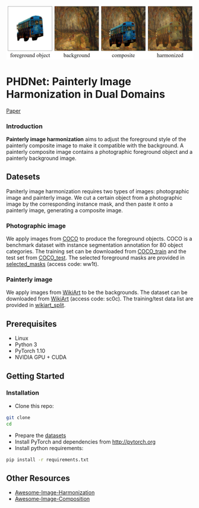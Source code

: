 <p align='center'>  
  <img src='./examples/introduction.png'/>
</p>

# PHDNet: Painterly Image Harmonization in Dual Domains
[Paper]() 
### Introduction
**Painterly image harmonization** aims to adjust the foreground style of the painterly composite image to make it compatible with the background. A painterly composite image contains a photographic foreground object and a painterly background image.

## Datesets
Paniterly image harmonization requires two types of images: photographic image and painterly image. We cut a certain object from a photographic image by the corresponding instance mask, and then paste it onto a painterly image, generating a composite image. 
### Photographic image
We apply images from [COCO](https://arxiv.org/pdf/1405.0312.pdf) to produce the foreground objects. COCO is a benchmark dataset with instance segmentation annotation for 80 object categories. The training set can be downloaded from [COCO_train](http://images.cocodataset.org/zips/train2014.zip) and the test set from [COCO_test](http://images.cocodataset.org/zips/val2014.zip). The selected foreground masks are provided in [selected_masks](https://pan.baidu.com/s/1x4BIPtOP02I8rcpNUZeSKA) (access code: ww1t).

### Painterly image
We apply images from [WikiArt](https://www.wikiart.org/) to be the backgrounds. The dataset can be downloaded from [WikiArt](https://pan.baidu.com/s/192pGtJeMzj5VqTDjH6DUXg) (access code: sc0c). The training/test data list are provided in [wikiart_split](https://github.com/cs-chan/ArtGAN/tree/master/WikiArt%20Dataset/Style).

## Prerequisites
- Linux
- Python 3
- PyTorch 1.10
- NVIDIA GPU + CUDA

## Getting Started
### Installation
- Clone this repo:
```bash
git clone 
cd 
```
- Prepare the [datasets](#datasets)
- Install PyTorch and dependencies from http://pytorch.org
- Install python requirements:
```bash
pip install -r requirements.txt
```

## Other Resources
- [Awesome-Image-Harmonization](https://github.com/bcmi/Awesome-Image-Harmonization)
- [Awesome-Image-Composition](https://github.com/bcmi/Awesome-Image-Composition)
